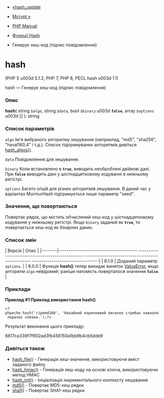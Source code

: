 - [«hash_update](function.hash-update.md)
- [Mcrypt »](book.mcrypt.md)

- [PHP Manual](index.md)
- [Функції Hash](ref.hash.md)
- Генерує хеш-код (підпис повідомлення)

# hash

(PHP 5 u003d 5.1.2, PHP 7, PHP 8, PECL hash u003d 1.1)

hash — Генерує хеш-код (підпис повідомлення)

### Опис

**hash**(
string `$algo`,
string `$data`,
bool `$binary` u003d **`false`**,
array `$options` u003d \[\]
): string

### Список параметрів

`algo`
Ім'я вибраного алгоритму хешування (наприклад, "md5", "sha256",
"haval160,4" і т.д.). Список підтримуваних алгоритмів дивіться
[hash_algos()](function.hash-algos.md).

`data`
Повідомлення для хешування.

`binary`
Коли встановлено в **`true`**, виводить необроблені двійкові дані.
При **`false`** виводить дані у шістнадцятковому кодуванні в нижньому
регістрі.

`options`
Багато опцій для різних алгоритмів хешування. В даний час
у варіантах MurmurHash підтримується лише параметр "seed".

### Значення, що повертаються

Повертає рядок, що містить обчислений хеш-код у шістнадцятковому
кодування у нижньому регістрі. Якщо `binary` заданий як **`true`**, то
повертається хеш-код як бінарних даних.

### Список змін

| Версія | Опис |
|--------|---------------------------------------- -------------------------------------------------- -------------------------------------------------- ----------------------------------|
| 8.1.0 | Доданий параметр `options`. |
| 8.0.0 | Функція **hash()** тепер викидає виняток [ValueError](class.valueerror.md), якщо алгоритм `algo` невідомий; раніше натомість поверталося значення **`false`**. |

### Приклади

**Приклад #1 Приклад використання **hash()****

`<?phpecho hash('ripemd160', 'Нахабний коричневий лисенок стрибає навколо ледачої собаки.');?> `

Результат виконання цього прикладу:

8817ca339f7f902ad3fb456150a1bb9b4cb5dde9

### Дивіться також

- [hash_file()](function.hash-file.md) - Генерація хеш-значення,
використовуючи вміст заданого файлу
- [hash_hmac()](function.hash-hmac.md) - Генерація хеш-коду на
основі ключа, використовуючи метод HMAC
- [hash_init()](function.hash-init.md) - Ініціалізація
інкрементального контексту хешування
- [md5()](function.md5.md) - Повертає MD5-хеш рядки
- [sha1()](function.sha1.md) - Повертає SHA1-хеш рядки
